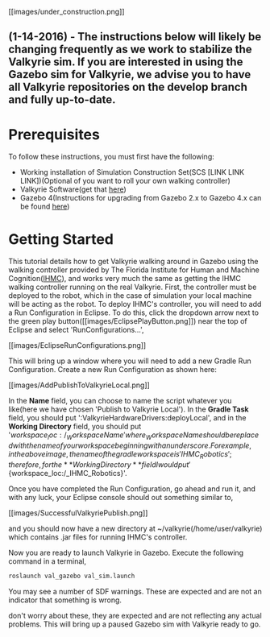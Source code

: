[[images/under_construction.png]]  

## (1-14-2016) - The instructions below will likely be changing frequently as we work to stabilize the Valkyrie sim. If you are interested in using the Gazebo sim for Valkyrie, we advise you to have all Valkyrie repositories on the develop branch and fully up-to-date. 

# Prerequisites
To follow these instructions, you must first have the following:
* Working installation of Simulation Construction Set(SCS [LINK LINK LINK])(Optional of you want to roll your own walking controller)
* Valkyrie Software(get that [here](https://github.com/NASA-JSC-Robotics/valkyrie/wiki/Get-Valkyrie-Code))
* Gazebo 4(Instructions for upgrading from Gazebo 2.x to Gazebo 4.x can be found [here](http://gazebosim.org/tutorials/?tut=ros_wrapper_versions))

# Getting Started
This tutorial details how to get Valkyrie walking around in Gazebo using the walking controller provided by The Florida Institute for Human and Machine Cognition([IHMC](http://robots.ihmc.us/)), and works very much the same as getting the IHMC walking controller running on the real Valkyrie. First, the controller must be deployed to the robot, which in the case of simulation your local machine will be acting as the robot. To deploy IHMC's controller, you will need to add a Run Configuration in Eclipse. To do this, click the dropdown arrow next to the green play button([[images/EclipsePlayButton.png]]) near the top of Eclipse and select 'RunConfigurations...',

[[images/EclipseRunConfigurations.png]]

This will bring up a window where you will need to add a new Gradle Run Configuration. Create a new Run Configuration as shown here:

[[images/AddPublishToValkyrieLocal.png]]

In the **Name** field, you can choose to name the script whatever you like(here we have chosen 'Publish to Valkyrie Local'). In the **Gradle Task** field, you should put ':ValkyrieHardwareDrivers:deployLocal', and in the **Working Directory** field, you should put '${workspace_loc:/_WorkspaceName}' where _WorkspaceName should be replaced with the name of your workspace beginning with an underscore. For example, in the above image, the name of the gradle workspace is 'IHMC_Robotics'; therefore, for the **Working Directory** field I would put '${workspace_loc:/_IHMC_Robotics}'.

Once you have completed the Run Configuration, go ahead and run it, and with any luck, your Eclipse console should out something similar to,

[[images/SuccessfulValkyriePublish.png]]

and you should now have a new directory at ~/valkyrie(/home/user/valkyrie) which contains .jar files for running IHMC's controller.

Now you are ready to launch Valkyrie in Gazebo. Execute the following command in a terminal,

```bash
roslaunch val_gazebo val_sim.launch
```

You may see a number of SDF warnings. These are expected and are not an indicator that something is wrong.

don't worry about these, they are expected and are not reflecting any actual problems. This will bring up a paused Gazebo sim with Valkyrie ready to go.